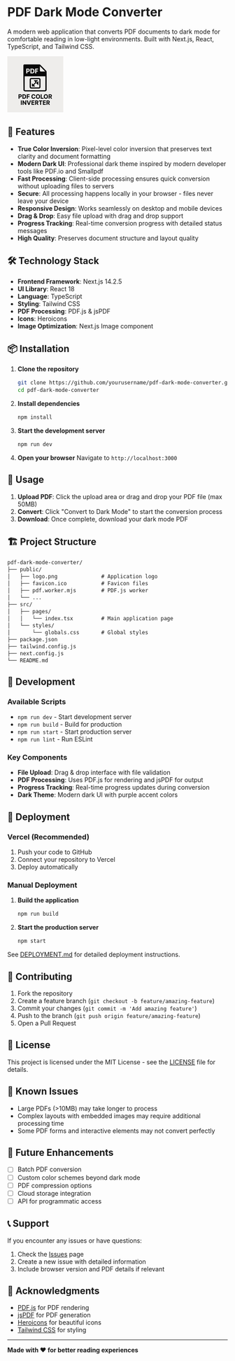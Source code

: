 # PDF Dark Mode Converter

A modern web application that converts PDF documents to dark mode for comfortable reading in low-light environments. Built with Next.js, React, TypeScript, and Tailwind CSS.

![PDF Dark Mode Converter](public/logo.png)

## 🌟 Features

- **True Color Inversion**: Pixel-level color inversion that preserves text clarity and document formatting
- **Modern Dark UI**: Professional dark theme inspired by modern developer tools like PDF.io and Smallpdf
- **Fast Processing**: Client-side processing ensures quick conversion without uploading files to servers
- **Secure**: All processing happens locally in your browser - files never leave your device
- **Responsive Design**: Works seamlessly on desktop and mobile devices
- **Drag & Drop**: Easy file upload with drag and drop support
- **Progress Tracking**: Real-time conversion progress with detailed status messages
- **High Quality**: Preserves document structure and layout quality

## 🛠️ Technology Stack

- **Frontend Framework**: Next.js 14.2.5
- **UI Library**: React 18
- **Language**: TypeScript
- **Styling**: Tailwind CSS
- **PDF Processing**: PDF.js & jsPDF
- **Icons**: Heroicons
- **Image Optimization**: Next.js Image component

## 📦 Installation

1. **Clone the repository**
   ```bash
   git clone https://github.com/yourusername/pdf-dark-mode-converter.git
   cd pdf-dark-mode-converter
   ```

2. **Install dependencies**
   ```bash
   npm install
   ```

3. **Start the development server**
   ```bash
   npm run dev
   ```

4. **Open your browser**
   Navigate to `http://localhost:3000`

## 🎯 Usage

1. **Upload PDF**: Click the upload area or drag and drop your PDF file (max 50MB)
2. **Convert**: Click "Convert to Dark Mode" to start the conversion process
3. **Download**: Once complete, download your dark mode PDF

## 🏗️ Project Structure

```
pdf-dark-mode-converter/
├── public/
│   ├── logo.png              # Application logo
│   ├── favicon.ico           # Favicon files
│   ├── pdf.worker.mjs        # PDF.js worker
│   └── ...
├── src/
│   ├── pages/
│   │   └── index.tsx         # Main application page
│   └── styles/
│       └── globals.css       # Global styles
├── package.json
├── tailwind.config.js
├── next.config.js
└── README.md
```

## 🔧 Development

### Available Scripts

- `npm run dev` - Start development server
- `npm run build` - Build for production
- `npm run start` - Start production server
- `npm run lint` - Run ESLint

### Key Components

- **File Upload**: Drag & drop interface with file validation
- **PDF Processing**: Uses PDF.js for rendering and jsPDF for output
- **Progress Tracking**: Real-time progress updates during conversion
- **Dark Theme**: Modern dark UI with purple accent colors

## 🚀 Deployment

### Vercel (Recommended)

1. Push your code to GitHub
2. Connect your repository to Vercel
3. Deploy automatically

### Manual Deployment

1. **Build the application**
   ```bash
   npm run build
   ```

2. **Start the production server**
   ```bash
   npm start
   ```

See [DEPLOYMENT.md](DEPLOYMENT.md) for detailed deployment instructions.

## 🤝 Contributing

1. Fork the repository
2. Create a feature branch (`git checkout -b feature/amazing-feature`)
3. Commit your changes (`git commit -m 'Add amazing feature'`)
4. Push to the branch (`git push origin feature/amazing-feature`)
5. Open a Pull Request

## 📝 License

This project is licensed under the MIT License - see the [LICENSE](LICENSE) file for details.

## 🐛 Known Issues

- Large PDFs (>10MB) may take longer to process
- Complex layouts with embedded images may require additional processing time
- Some PDF forms and interactive elements may not convert perfectly

## 🔮 Future Enhancements

- [ ] Batch PDF conversion
- [ ] Custom color schemes beyond dark mode
- [ ] PDF compression options
- [ ] Cloud storage integration
- [ ] API for programmatic access

## 📞 Support

If you encounter any issues or have questions:

1. Check the [Issues](https://github.com/yourusername/pdf-dark-mode-converter/issues) page
2. Create a new issue with detailed information
3. Include browser version and PDF details if relevant

## 🙏 Acknowledgments

- [PDF.js](https://github.com/mozilla/pdf.js/) for PDF rendering
- [jsPDF](https://github.com/parallax/jsPDF) for PDF generation
- [Heroicons](https://heroicons.com/) for beautiful icons
- [Tailwind CSS](https://tailwindcss.com/) for styling

---

**Made with ❤️ for better reading experiences** 